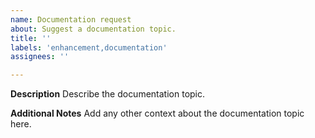 ```yaml
---
name: Documentation request
about: Suggest a documentation topic.
title: ''
labels: 'enhancement,documentation'
assignees: ''

---
```


**Description**
Describe the documentation topic.

**Additional Notes**
Add any other context about the documentation topic here.
